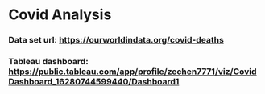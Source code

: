 # Covid Analysis
### Data set url: https://ourworldindata.org/covid-deaths
### Tableau dashboard: https://public.tableau.com/app/profile/zechen7771/viz/CovidDashboard_16280744599440/Dashboard1
